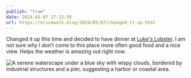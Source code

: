 ```yaml
---
publish: "true"
date: 2024-05-07 17:15:30
url: https://ericmwalk.blog/2024/05/07/changed-it-up.html
---
```


Changed it up this time and decided to have dinner at [Luke's Lobster](https://maps.apple.com/?q=Luke's%20Lobster%0A60%20Portland%20Pier%0APortland%20ME%2004101%0AUnited%20States&ll=43.654995,-70.249608). I am not sure why I don’t come to this place more often good food and a nice view. Helps the weather is amazing out right now.

![A serene waterscape under a blue sky with wispy clouds, bordered by industrial structures and a pier, suggesting a harbor or coastal area.](https://ericmwalk.blog/uploads/2024/img-8867.jpeg)